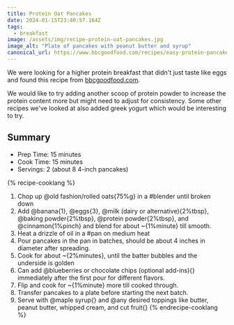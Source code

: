 ```yaml
---
title: Protein Oat Pancakes
date: 2024-01-15T23:40:57.164Z
tags:
  - breakfast
image: /assets/img/recipe-protein-oat-pancakes.jpg
image_alt: "Plate of pancakes with peanut butter and syrup"
canonical_url: https://www.bbcgoodfood.com/recipes/easy-protein-pancakes
---
```


We were looking for a higher protein breakfast that didn't just taste like eggs and found this recipe from [bbcgoodfood.com](https://www.bbcgoodfood.com/recipes/easy-protein-pancakes).

We would like to try adding another scoop of protein powder to increase the protein content more but might need to adjust for consistency.
Some other recipes we've looked at also added greek yogurt which would be interesting to try.

## Summary

- Prep Time: 15 minutes
- Cook Time: 15 minutes
- Servings: 2 (about 8 4-inch pancakes)

{% recipe-cooklang %}

1. Chop up @old fashion/rolled oats{75%g} in a #blender until broken down
1. Add @banana{1}, @eggs{3}, @milk (dairy or alternative){2%tbsp}, @baking powder{2%tbsp}, @protein powder{2%tbsp}, and @cinnamon{1%pinch} and blend for about ~{1%minute} till smooth.
1. Heat a drizzle of oil in a #pan on medium heat
1. Pour pancakes in the pan in batches, should be about 4 inches in diameter after spreading.
1. Cook for about ~{2%minutes}, until the batter bubbles and the underside is golden
1. Can add @blueberries or chocolate chips (optional add-ins){} immediately after the first pour for different flavors.
1. Flip and cook for ~{1%minute} more till cooked through.
1. Transfer pancakes to a plate before starting the next batch.
1. Serve with @maple syrup{} and @any desired toppings like butter, peanut butter, whipped cream, and cut fruit{}
{% endrecipe-cooklang %}
